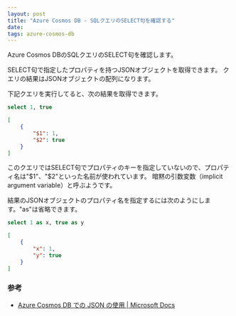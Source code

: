 ```yaml
---
layout: post
title: "Azure Cosmos DB - SQLクエリのSELECT句を確認する"
date: 
tags: azure-cosmos-db
---
```


Azure Cosmos DBのSQLクエリのSELECT句を確認します。

SELECT句で指定したプロパティを持つJSONオブジェクトを取得できます。
クエリの結果はJSONオブジェクトの配列になります。

下記クエリを実行してると、次の結果を取得できます。

```sql
select 1, true
```

```json
[
	{
		"$1": 1,
		"$2": true
	}
]
```

このクエリではSELECT句でプロパティのキーを指定していないので、プロパティ名は"$1"、"$2"といった名前が使われています。
暗黙の引数変数（implicit argument variable）と呼ぶようです。

結果のJSONオブジェクトのプロパティ名を指定するには次のようにします。"as"は省略できます。

```sql
select 1 as x, true as y
```

```json
[
	{
		"x": 1,
		"y": true
	}
]
```

### 参考

- [Azure Cosmos DB での JSON の使用 &#124; Microsoft Docs](https://docs.microsoft.com/en-us/azure/cosmos-db/sql/sql-query-working-with-json)

